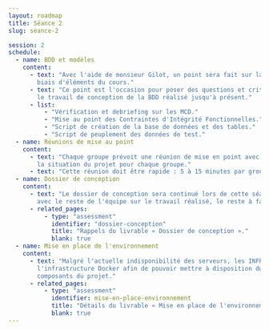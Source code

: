 ```yaml
---
layout: roadmap
title: Séance 2
slug: seance-2

session: 2
schedule:
  - name: BDD et modèles
    content:
      - text: "Avec l'aide de monsieur Gilot, un point sera fait sur la BDD et son modèle conceptuel, notamment par le
        biais d'éléments du cours."
      - text: "Ce point est l'occasion pour poser des questions et critiquer (positivement et négativement)
        le travail de conception de la BDD réalisé jusqu'à présent."
      - list:
          - "Vérification et debriefing sur les MCD."
          - "Mise au point des Contraintes d'Intégrité Fonctionnelles."
          - "Script de création de la base de données et des tables."
          - "Script de peuplement des données de test."
  - name: Réunions de mise au point
    content:
      - text: "Chaque groupe prévoit une réunion de mise en point avec monsieur Villena pour faire un état des lieux de
        la situation du projet pour chaque groupe."
      - text: "Cette réunion doit être rapide : 5 à 15 minutes par groupe."
  - name: Dossier de conception
    content:
      - text: "Le dossier de conception sera continué lors de cette séance. Ce sera aussi l'occasion d'échanger
        avec le reste de l'équipe sur le travail réalisé, le reste à faire et la critique de ce qui a été fait."
      - related_pages:
          - type: "assessment"
            identifier: "dossier-conception"
            title: "Rappels du livrable « Dossier de conception »."
            blank: true
  - name: Mise en place de l'environnement
    content:
      - text: "Malgré l'actuelle indisponibilité des serveurs, les INFRA doivent tout de même travailler sur
        l'infrastructure Docker afin de pouvoir mettre à disposition du reste de leur équipe les images des divers
        composants du projet."
      - related_pages:
          - type: "assessment"
            identifier: mise-en-place-environnement
            title: "Détails du livrable « Mise en place de l'environnement »."
            blank: true
---
```

